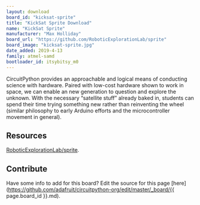 ```yaml
---
layout: download
board_id: "kicksat-sprite"
title: "KickSat Sprite Download"
name: "KickSat Sprite"
manufacturer: "Max Holliday"
board_url: "https://github.com/RoboticExplorationLab/sprite"
board_image: "kicksat-sprite.jpg"
date_added: 2019-4-13
family: atmel-samd
bootloader_id: itsybitsy_m0
---
```


CircuitPython provides an approachable and logical means of conducting science with hardware. Paired with low-cost hardware shown to work in space, we can enable an new generation to question and explore the unknown. With the necessary “satellite stuff” already baked in, students can spend their time trying something new rather than reinventing the wheel (similar philosophy to early Arduino efforts and the microcontroller movement in general).

## Resources
[RoboticExplorationLab/sprite](https://github.com/RoboticExplorationLab/sprite).

## Contribute

Have some info to add for this board? Edit the source for this page [here](https://github.com/adafruit/circuitpython-org/edit/master/_board/{{ page.board_id }}.md).
